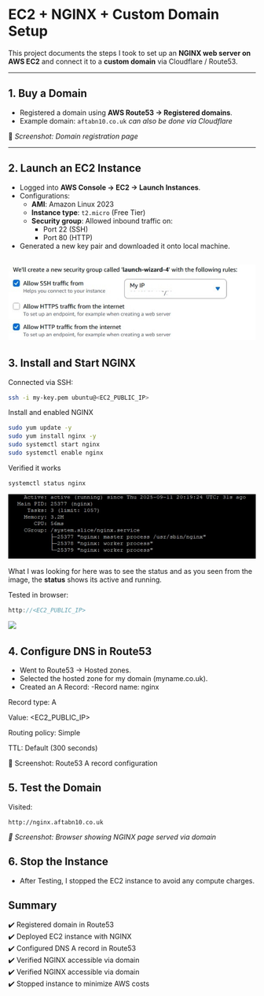 # EC2 + NGINX + Custom Domain Setup

This project documents the steps I took to set up an **NGINX web server on AWS EC2** and connect it to a **custom domain** via Cloudflare / Route53.  

---

## 1. Buy a Domain
- Registered a domain using **AWS Route53 → Registered domains**.
- Example domain: `aftabn10.co.uk`
*can also be done via Cloudflare*

📸 *Screenshot: Domain registration page*

---

## 2. Launch an EC2 Instance
- Logged into **AWS Console → EC2 → Launch Instances**.
- Configurations:
  - **AMI**: Amazon Linux 2023
  - **Instance type**: `t2.micro` (Free Tier)
  - **Security group**: Allowed inbound traffic on:
    - Port 22 (SSH)
    - Port 80 (HTTP)
- Generated a new key pair and downloaded it onto local machine.
 
![](Screenshots/SecurityGroupRules.jpg)
---

## 3. Install and Start NGINX
Connected via SSH:
```bash
ssh -i my-key.pem ubuntu@<EC2_PUBLIC_IP>
```

Install and enabled NGINX
```bash
sudo yum update -y
sudo yum install nginx -y
sudo systemctl start nginx
sudo systemctl enable nginx
```
Verified it works
```bash
systemctl status nginx
```
![alt text](Screenshots/NGINXservicestatus.jpg)

What I was looking for here was to see the status and as you seen from the image, the **status** shows its active and running. 

Tested in browser:
```cpp
http://<EC2_PUBLIC_IP>
```
![](Screenshots/InitialNGINXPage.jpg)

## 4. Configure DNS in Route53

- Went to Route53 → Hosted zones.
- Selected the hosted zone for my domain (myname.co.uk).
- Created an A Record:
-Record name: nginx

Record type: A

Value: <EC2_PUBLIC_IP>

Routing policy: Simple

TTL: Default (300 seconds)

📸 Screenshot: Route53 A record configuration

## 5. Test the Domain

Visited:
```
http://nginx.aftabn10.co.uk
```
*📸 Screenshot: Browser showing NGINX page served via domain*

## 6. Stop the Instance 

- After Testing, I stopped the EC2 instance to avoid any compute charges.

## Summary

:heavy_check_mark: Registered domain in Route53<br>
:heavy_check_mark: Deployed EC2 instance with NGINX<br>
:heavy_check_mark: Configured DNS A record in Route53<br>
:heavy_check_mark: Verified NGINX accessible via domain<br>
:heavy_check_mark: Verified NGINX accessible via domain<br>
:heavy_check_mark: Stopped instance to minimize AWS costs